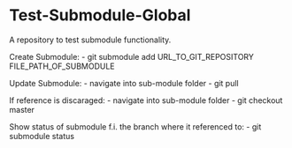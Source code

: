 # Test-Submodule-Global
A repository to test submodule functionality.


Create Submodule:
    - git submodule add URL_TO_GIT_REPOSITORY FILE_PATH_OF_SUBMODULE

Update Submodule:
    - navigate into sub-module folder
    - git pull

If reference is discaraged:
    - navigate into sub-module folder
    - git checkout master

Show status of submodule f.i. the branch where it referenced to:
    - git submodule status